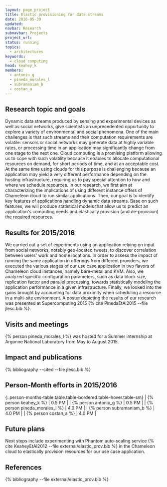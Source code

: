 ```yaml
---
layout: page_project
title: Elastic provisioning for data streams
date: 2016-05-30
updated:
navbar: Research
subnavbar: Projects
project_url:
status: running
topics: 
  - architectures
keywords:
  - cloud computing
head: keahey_k
members:
  - antoniu_g
  - pineda_morales_l
  - subramaniam_b
  - costan_a
---
```


## Research topic and goals

Dynamic data streams produced by sensing and experimental devices as well as social networks, give scientists an unprecedented opportunity to explore a variety of environmental and social phenomena. One of the main challenges is that such streams and their computation requirements are volatile: sensors or social networks may generate data at highly variable rates, or processing time in an application may significantly change from one stage to the next one. Cloud computing is a promising platform allowing us to cope with such volatility because it enables to allocate computational resources on demand, for short periods of time, and at an acceptable cost. At the same time using clouds for this purpose is challenging because an application may yield a very different performance depending on the hosting infrastructure, requiring us to pay special attention to how and where we schedule resources. In our research, we first aim at characterizing the implications of using different instance offers of Chameleon cloud to run similar applications. Then, our goal is to identify key features of applications handling dynamic data streams. Base on such features, we will produce statistical models that allow us to predict an application's computing needs and elastically provision (and de-provision) the required resources.

## Results for 2015/2016

We carried out a set of experiments using an application relying on input from social networks, notably geo-located tweets, to discover correlation between users' work and home locations. In order to assess the impact of running the same application in offerings from different providers, we executed the various stages of our use case application in two flavors of Chameleon cloud instances, namely bare-metal and KVM. Also, we analyzed specific configuration parameters, such as data block size, replication factor and parallel processing, towards statistically modeling the application performance in a given infrastructure. Finally, we looked into the gains brought by accounting for data proximity when scheduling a resource in a multi-site environment. A poster depicting the results of our research was presented at Supercomputing 2015 {% cite PinedaEtAl2015 --file jlesc.bib %}.


## Visits and meetings

{% person pineda_morales_l %} was hosted for a Summer internship at Argonne National Laboratory from May to August 2015.

## Impact and publications

{% bibliography --cited --file jlesc.bib %}


## Person-Month efforts in 2015/2016

{:.person-months-table.table.table-bordered.table-hover.table-sm}
| {% person keahey_k %} | 0.5 PM |
| {% person antoniu_g %} | 0.5 PM |
| {% person pineda_morales_l %} | 4.0 PM |
| {% person subramaniam_b %} | 4.0 PM |
| {% person costan_a %} | 4.0 PM |

## Future plans

Next steps include experimenting with Phantom auto-scaling service {% cite KeaheyEtAl2012 --file external/elastic_prov.bib %} in the Chameleon cloud to elastically provision resources for our use case application.


## References

{% bibliography --file external/elastic_prov.bib %}
